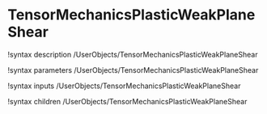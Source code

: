 <!-- MOOSE Documentation Stub: Remove this when content is added. -->

# TensorMechanicsPlasticWeakPlaneShear

!syntax description /UserObjects/TensorMechanicsPlasticWeakPlaneShear

!syntax parameters /UserObjects/TensorMechanicsPlasticWeakPlaneShear

!syntax inputs /UserObjects/TensorMechanicsPlasticWeakPlaneShear

!syntax children /UserObjects/TensorMechanicsPlasticWeakPlaneShear
